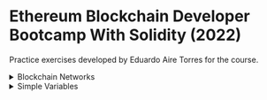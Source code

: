 # Ethereum Blockchain Developer Bootcamp With Solidity (2022)

Practice exercises developed by Eduardo Aire Torres for the course.

<details>
  <summary>Blockchain Networks</summary>

  ### [FirstSmartContract.sol](./contracts/FirstSmartContract.sol)

  - JavaScript VM(London) deploy 0xd9145CCE52D386f254917e481eB44e9943F39138
  
  ![JavaScript VM](./util/images/javaScriptVM.png)
  
  - Ropsten deploy [0x8346f00379d30Dc3bf7D069C96a65ec6B30ac0EF](https://ropsten.etherscan.io/address/0x8346f00379d30Dc3bf7D069C96a65ec6B30ac0EF)
  
  - Web3 Provider deploy 0x3dc61BFDa63a4FbA5C9bB5C20a99c97cecb90a9a
  
  ![JavaScript VM](./util/images/web3provider.png)
  
</details>

<details>
  <summary>Simple Variables</summary>

  #### [Variables.sol](./contracts/Variables.sol)
  #### [RollOver7.sol](./contracts/RollOver7.sol) pragma solidity 0.7.0;
  #### [RollOver8.sol](./contracts/RollOver8.sol) pragma solidity ^0.8.1;

</details>
